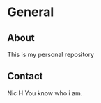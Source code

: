General
=======


About
-----

This is my personal repository

Contact
-------

Nic H
You know who i am.

